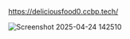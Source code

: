 https://deliciousfood0.ccbp.tech/

![Screenshot 2025-04-24 142510](https://github.com/user-attachments/assets/441d1d56-d099-4c8c-bf05-2c461105c4ea)
